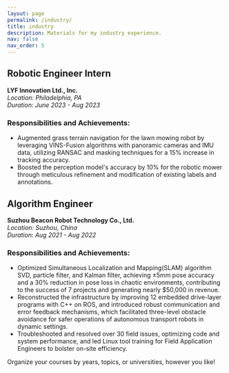 ```yaml
---
layout: page
permalink: /industry/
title: industry
description: Materials for my industry experience.
nav: false
nav_order: 5
---
```


## Robotic Engineer Intern

**LYF Innovation Ltd., Inc.**  
_Location: Philadelphia, PA_  
_Duration: June 2023 - Aug 2023_

### Responsibilities and Achievements:

- Augmented grass terrain navigation for the lawn mowing robot by leveraging VINS-Fusion algorithms with panoramic cameras and IMU data, utilizing RANSAC and masking techniques for a 15% increase in tracking accuracy.
- Boosted the perception model's accuracy by 10% for the robotic mower through meticulous refinement and modification of existing labels and annotations.

## Algorithm Engineer

**Suzhou Beacon Robot Technology Co., Ltd.**  
_Location: Suzhou, China_  
_Duration: Aug 2021 - Aug 2022_

### Responsibilities and Achievements:

- Optimized Simultaneous Localization and Mapping(SLAM) algorithm SVD, particle filter, and Kalman filter, achieving ±5mm pose accuracy and a 30% reduction in pose loss in chaotic environments, contributing to the success of 7 projects and generating nearly $50,000 in revenue.
- Reconstructed the infrastructure by improving 12 embedded drive-layer programs with C++ on ROS, and introduced robust communication and error feedback mechanisms, which facilitated three-level obstacle avoidance for safer operations of autonomous transport robots in dynamic settings.
- Troubleshooted and resolved over 30 field issues, optimizing code and system performance, and led Linux tool training for Field Application Engineers to bolster on-site efficiency.

Organize your courses by years, topics, or universities, however you like!
